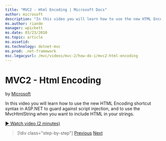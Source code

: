 ```yaml
---
title: "MVC2 - Html Encoding | Microsoft Docs"
author: microsoft
description: "In this video you will learn how to use the new HTML Encoding shortcut syntax in ASP.NET to guard against script injection, and to use the MvcHtmlString when..."
ms.author: riande
manager: wpickett
ms.date: 03/23/2010
ms.topic: article
ms.assetid: 
ms.technology: dotnet-mvc
ms.prod: .net-framework
msc.legacyurl: /mvc/videos/mvc-2/how-do-i/mvc2-html-encoding
---
```

MVC2 - Html Encoding
====================
by [Microsoft](https://github.com/microsoft)

In this video you will learn how to use the new HTML Encoding shortcut syntax in ASP.NET to guard against script injection, and to use the MvcHtmlString when you want to include HTML in your strings.

[&#9654; Watch video (2 minutes)](https://channel9.msdn.com/Blogs/ASP-NET-Site-Videos/mvc2-html-encoding)

>[!div class="step-by-step"]
[Previous](how-do-i-use-httpverbs-attributes-in-an-mvc-application.md)
[Next](mvc2-stronglytyped-helpers.md)